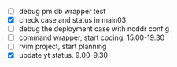 - [ ] debug pm db wrapper test
- [x] check case and status in main03
- [ ] debug the deployment case with noddr config
- [ ] command wrapper, start coding, 15.00-19.30
- [ ] rvim project, start planning
- [x] update yt status. 9.00-9.30